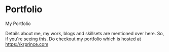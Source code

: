 # Portfolio

My Portfolio

Details about me, my work, blogs and skillsets are mentioned over here.
So, if you're seeing this. Do checkout my portfolio which is hosted at https://krprince.com
